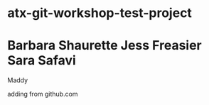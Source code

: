 atx-git-workshop-test-project
=============================

Barbara Shaurette
Jess Freasier
Sara Safavi
=======

Maddy

adding from github.com
